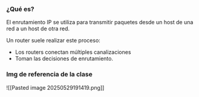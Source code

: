 ### ¿Qué es?
El enrutamiento IP se utiliza para transmitir paquetes desde un host de una red a un host de otra red.

Un router suele realizar este proceso:
- Los routers conectan múltiples canalizaciones
- Toman las decisiones de enrutamiento.
### Img de referencia de la clase
![[Pasted image 20250529191419.png]]
